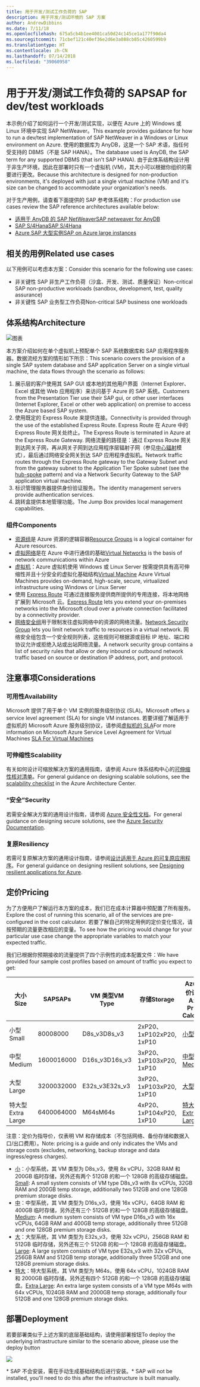 ```yaml
---
title: 用于开发/测试工作负荷的 SAP
description: 用于开发/测试环境的 SAP 方案
author: AndrewDibbins
ms.date: 7/11/18
ms.openlocfilehash: 675a5cb4b1ee4001ca50d24c145ce1a177f90da4
ms.sourcegitcommit: 71cbef121c40ef36e2d6e3a088cb85c4260599b9
ms.translationtype: HT
ms.contentlocale: zh-CN
ms.lasthandoff: 07/14/2018
ms.locfileid: "39060958"
---
```

# <a name="sap-for-devtest-workloads"></a><span data-ttu-id="838fb-103">用于开发/测试工作负荷的 SAP</span><span class="sxs-lookup"><span data-stu-id="838fb-103">SAP for dev/test workloads</span></span>

<span data-ttu-id="838fb-104">本示例介绍了如何运行一个开发/测试实现，以便在 Azure 上的 Windows 或 Linux 环境中实现 SAP NetWeaver。</span><span class="sxs-lookup"><span data-stu-id="838fb-104">This example provides guidance for how to run a dev/test implementation of SAP NetWeaver in a Windows or Linux environment on Azure.</span></span> <span data-ttu-id="838fb-105">使用的数据库为 AnyDB，这是一个 SAP 术语，指任何受支持的 DBMS（不是 SAP HANA）。</span><span class="sxs-lookup"><span data-stu-id="838fb-105">The database used is AnyDB, the SAP term for any supported DBMS (that isn't SAP HANA).</span></span> <span data-ttu-id="838fb-106">由于此体系结构设计用于非生产环境，因此在部署时只有一个虚拟机 (VM)，其大小可以根据你组织的需要进行更改。</span><span class="sxs-lookup"><span data-stu-id="838fb-106">Because this architecture is designed for non-production environments, it's deployed with just a single virtual machine (VM) and it's size can be changed to accommodate your organization's needs.</span></span>

<span data-ttu-id="838fb-107">对于生产用例，请查看下面提供的 SAP 参考体系结构：</span><span class="sxs-lookup"><span data-stu-id="838fb-107">For production use cases review the SAP reference architectures available below:</span></span>

* <span data-ttu-id="838fb-108">[适用于 AnyDB 的 SAP NetWeaver][sap-netweaver]</span><span class="sxs-lookup"><span data-stu-id="838fb-108">[SAP netweaver for AnyDB][sap-netweaver]</span></span>
* <span data-ttu-id="838fb-109">[SAP S/4Hana][sap-hana]</span><span class="sxs-lookup"><span data-stu-id="838fb-109">[SAP S/4Hana][sap-hana]</span></span>
* <span data-ttu-id="838fb-110">[Azure SAP 大型实例][sap-large]</span><span class="sxs-lookup"><span data-stu-id="838fb-110">[SAP on Azure large instances][sap-large]</span></span>

## <a name="related-use-cases"></a><span data-ttu-id="838fb-111">相关的用例</span><span class="sxs-lookup"><span data-stu-id="838fb-111">Related use cases</span></span>

<span data-ttu-id="838fb-112">以下用例可以考虑本方案：</span><span class="sxs-lookup"><span data-stu-id="838fb-112">Consider this scenario for the following use cases:</span></span>

* <span data-ttu-id="838fb-113">非关键性 SAP 非生产工作负荷（沙盒、开发、测试、质量保证）</span><span class="sxs-lookup"><span data-stu-id="838fb-113">Non-critical SAP non-productive workloads (sandbox, development, test, quality assurance)</span></span>
* <span data-ttu-id="838fb-114">非关键性 SAP 业务型工作负荷</span><span class="sxs-lookup"><span data-stu-id="838fb-114">Non-critical SAP business one workloads</span></span>

## <a name="architecture"></a><span data-ttu-id="838fb-115">体系结构</span><span class="sxs-lookup"><span data-stu-id="838fb-115">Architecture</span></span>

![图表](media/sap-2tier/SAP-Infra-2Tier_finalversion.png)

<span data-ttu-id="838fb-117">本方案介绍如何在单个虚拟机上预配单个 SAP 系统数据库和 SAP 应用程序服务器。数据流经方案的情形如下所示：</span><span class="sxs-lookup"><span data-stu-id="838fb-117">This scenario covers the provision of a single SAP system database and SAP application Server on a single virtual machine, the data flows through the scenario as follows:</span></span>

1. <span data-ttu-id="838fb-118">展示层的客户使用其 SAP GUI 或本地的其他用户界面（Internet Explorer、Excel 或其他 Web 应用程序）来访问基于 Azure 的 SAP 系统。</span><span class="sxs-lookup"><span data-stu-id="838fb-118">Customers from the Presentation Tier use their SAP gui, or other user interfaces (Internet Explorer, Excel or other web application) on premise to access the Azure based SAP system.</span></span>
2. <span data-ttu-id="838fb-119">使用既定的 Express Route 来提供连接。</span><span class="sxs-lookup"><span data-stu-id="838fb-119">Connectivity is provided through the use of the established Express Route.</span></span> <span data-ttu-id="838fb-120">Express Route 在 Azure 中的 Express Route 网关处终止。</span><span class="sxs-lookup"><span data-stu-id="838fb-120">The Express Route is terminated in Azure at the Express Route Gateway.</span></span> <span data-ttu-id="838fb-121">网络流量的路径是：通过 Express Route 网关到达网关子网，再从网关子网到达应用程序层辐射子网（参见[中心辐射][hub-spoke]模式），最后通过网络安全网关到达 SAP 应用程序虚拟机。</span><span class="sxs-lookup"><span data-stu-id="838fb-121">Network traffic routes through the Express Route gateway to the Gateway Subnet and from the gateway subnet to the Application Tier Spoke subnet (see the [hub-spoke][hub-spoke] pattern) and via a Network Security Gateway to the SAP application virtual machine.</span></span>
3. <span data-ttu-id="838fb-122">标识管理服务器提供身份验证服务。</span><span class="sxs-lookup"><span data-stu-id="838fb-122">The identity management servers provide authentication services.</span></span>
4. <span data-ttu-id="838fb-123">跳转盒提供本地管理功能。</span><span class="sxs-lookup"><span data-stu-id="838fb-123">The Jump Box provides local management capabilities.</span></span>

### <a name="components"></a><span data-ttu-id="838fb-124">组件</span><span class="sxs-lookup"><span data-stu-id="838fb-124">Components</span></span>

* <span data-ttu-id="838fb-125">[资源组](/azure/azure-resource-manager/resource-group-overview#resource-groups)是 Azure 资源的逻辑容器</span><span class="sxs-lookup"><span data-stu-id="838fb-125">[Resource Groups](/azure/azure-resource-manager/resource-group-overview#resource-groups) is a logical container for Azure resources.</span></span>
* <span data-ttu-id="838fb-126">[虚拟网络](/azure/virtual-network/virtual-networks-overview)是在 Azure 中进行通信的基础</span><span class="sxs-lookup"><span data-stu-id="838fb-126">[Virtual Networks](/azure/virtual-network/virtual-networks-overview) is the basis of network communications within Azure</span></span>
* <span data-ttu-id="838fb-127">[虚拟机](/azure/virtual-machines/windows/overview)：Azure 虚拟机使用 Windows 或 Linux Server 按需提供具有高可伸缩性并且十分安全的虚拟化基础结构</span><span class="sxs-lookup"><span data-stu-id="838fb-127">[Virtual Machine](/azure/virtual-machines/windows/overview) Azure Virtual Machines provides on-demand, high-scale, secure, virtualized infrastructure using Windows or Linux Server</span></span>
* <span data-ttu-id="838fb-128">使用 [Express Route](/azure/expressroute/expressroute-introduction) 可通过连接服务提供商所提供的专用连接，将本地网络扩展到 Microsoft 云。</span><span class="sxs-lookup"><span data-stu-id="838fb-128">[Express Route](/azure/expressroute/expressroute-introduction) lets you extend your on-premises networks into the Microsoft cloud over a private connection facilitated by a connectivity provider.</span></span>
* <span data-ttu-id="838fb-129">[网络安全组](/azure/virtual-network/security-overview)用于限制发往虚拟网络中的资源的网络流量。</span><span class="sxs-lookup"><span data-stu-id="838fb-129">[Network Security Group](/azure/virtual-network/security-overview) lets you limit network traffic to resources in a virtual network.</span></span> <span data-ttu-id="838fb-130">网络安全组包含一个安全规则列表，这些规则可根据源或目标 IP 地址、端口和协议允许或拒绝入站或出站网络流量。</span><span class="sxs-lookup"><span data-stu-id="838fb-130">A network security group contains a list of security rules that allow or deny inbound or outbound network traffic based on source or destination IP address, port, and protocol.</span></span> 

## <a name="considerations"></a><span data-ttu-id="838fb-131">注意事项</span><span class="sxs-lookup"><span data-stu-id="838fb-131">Considerations</span></span>

### <a name="availability"></a><span data-ttu-id="838fb-132">可用性</span><span class="sxs-lookup"><span data-stu-id="838fb-132">Availability</span></span>

 <span data-ttu-id="838fb-133">Microsoft 提供了用于单个 VM 实例的服务级别协议 (SLA)。</span><span class="sxs-lookup"><span data-stu-id="838fb-133">Microsoft offers a service level agreement (SLA) for single VM instances.</span></span> <span data-ttu-id="838fb-134">若要详细了解适用于虚拟机的 Microsoft Azure 服务级别协议，请参阅[虚拟机的 SLA](https://azure.microsoft.com/support/legal/sla/virtual-machines)</span><span class="sxs-lookup"><span data-stu-id="838fb-134">For more information on Microsoft Azure Service Level Agreement for Virtual Machines [SLA For Virtual Machines](https://azure.microsoft.com/support/legal/sla/virtual-machines)</span></span>

### <a name="scalability"></a><span data-ttu-id="838fb-135">可伸缩性</span><span class="sxs-lookup"><span data-stu-id="838fb-135">Scalability</span></span>

<span data-ttu-id="838fb-136">有关如何设计可缩放解决方案的通用指南，请参阅 Azure 体系结构中心的[可伸缩性核对清单][scalability]。</span><span class="sxs-lookup"><span data-stu-id="838fb-136">For general guidance on designing scalable solutions, see the [scalability checklist][scalability] in the Azure Architecture Center.</span></span>

### <a name="security"></a><span data-ttu-id="838fb-137">“安全”</span><span class="sxs-lookup"><span data-stu-id="838fb-137">Security</span></span>

<span data-ttu-id="838fb-138">若需安全解决方案的通用设计指南，请参阅 [Azure 安全性文档][security]。</span><span class="sxs-lookup"><span data-stu-id="838fb-138">For general guidance on designing secure solutions, see the [Azure Security Documentation][security].</span></span>

### <a name="resiliency"></a><span data-ttu-id="838fb-139">复原</span><span class="sxs-lookup"><span data-stu-id="838fb-139">Resiliency</span></span>

<span data-ttu-id="838fb-140">若需可复原解决方案的通用设计指南，请参阅[设计适用于 Azure 的可复原应用程序][resiliency]。</span><span class="sxs-lookup"><span data-stu-id="838fb-140">For general guidance on designing resilient solutions, see [Designing resilient applications for Azure][resiliency].</span></span>

## <a name="pricing"></a><span data-ttu-id="838fb-141">定价</span><span class="sxs-lookup"><span data-stu-id="838fb-141">Pricing</span></span>

<span data-ttu-id="838fb-142">为了方便用户了解运行本方案的成本，我们已在成本计算器中预配置了所有服务。</span><span class="sxs-lookup"><span data-stu-id="838fb-142">Explore the cost of running this scenario, all of the services are pre-configured in the cost calculator.</span></span>  <span data-ttu-id="838fb-143">若要了解自己的特定用例的定价变化情况，请按预期的流量更改相应的变量。</span><span class="sxs-lookup"><span data-stu-id="838fb-143">To see how the pricing would change for your particular use case change the appropriate variables to match your expected traffic.</span></span>

<span data-ttu-id="838fb-144">我们已根据你预期接收的流量提供了四个示例性的成本配置文件：</span><span class="sxs-lookup"><span data-stu-id="838fb-144">We have provided four sample cost profiles based on amount of traffic you expect to get:</span></span>

|<span data-ttu-id="838fb-145">大小</span><span class="sxs-lookup"><span data-stu-id="838fb-145">Size</span></span>|<span data-ttu-id="838fb-146">SAP</span><span class="sxs-lookup"><span data-stu-id="838fb-146">SAPs</span></span>|<span data-ttu-id="838fb-147">VM 类型</span><span class="sxs-lookup"><span data-stu-id="838fb-147">VM Type</span></span>|<span data-ttu-id="838fb-148">存储</span><span class="sxs-lookup"><span data-stu-id="838fb-148">Storage</span></span>|<span data-ttu-id="838fb-149">Azure 定价计算器</span><span class="sxs-lookup"><span data-stu-id="838fb-149">Azure Pricing Calculator</span></span>|
|----|----|-------|-------|---------------|
|<span data-ttu-id="838fb-150">小型</span><span class="sxs-lookup"><span data-stu-id="838fb-150">Small</span></span>|<span data-ttu-id="838fb-151">8000</span><span class="sxs-lookup"><span data-stu-id="838fb-151">8000</span></span>|<span data-ttu-id="838fb-152">D8s_v3</span><span class="sxs-lookup"><span data-stu-id="838fb-152">D8s_v3</span></span>|<span data-ttu-id="838fb-153">2xP20、1xP10</span><span class="sxs-lookup"><span data-stu-id="838fb-153">2xP20, 1xP10</span></span>|[<span data-ttu-id="838fb-154">小型</span><span class="sxs-lookup"><span data-stu-id="838fb-154">Small</span></span>](https://azure.com/e/9d26b9612da9466bb7a800eab56e71d1)|
|<span data-ttu-id="838fb-155">中型</span><span class="sxs-lookup"><span data-stu-id="838fb-155">Medium</span></span>|<span data-ttu-id="838fb-156">16000</span><span class="sxs-lookup"><span data-stu-id="838fb-156">16000</span></span>|<span data-ttu-id="838fb-157">D16s_v3</span><span class="sxs-lookup"><span data-stu-id="838fb-157">D16s_v3</span></span>|<span data-ttu-id="838fb-158">3xP20、1xP10</span><span class="sxs-lookup"><span data-stu-id="838fb-158">3xP20, 1xP10</span></span>|[<span data-ttu-id="838fb-159">中型</span><span class="sxs-lookup"><span data-stu-id="838fb-159">Medium</span></span>](https://azure.com/e/465bd07047d148baab032b2f461550cd)|
<span data-ttu-id="838fb-160">大型</span><span class="sxs-lookup"><span data-stu-id="838fb-160">Large</span></span>|<span data-ttu-id="838fb-161">32000</span><span class="sxs-lookup"><span data-stu-id="838fb-161">32000</span></span>|<span data-ttu-id="838fb-162">E32s_v3</span><span class="sxs-lookup"><span data-stu-id="838fb-162">E32s_v3</span></span>|<span data-ttu-id="838fb-163">3xP20、1xP10</span><span class="sxs-lookup"><span data-stu-id="838fb-163">3xP20, 1xP10</span></span>|[<span data-ttu-id="838fb-164">大型</span><span class="sxs-lookup"><span data-stu-id="838fb-164">Large</span></span>](https://azure.com/e/ada2e849d68b41c3839cc976000c6931)|
<span data-ttu-id="838fb-165">特大型</span><span class="sxs-lookup"><span data-stu-id="838fb-165">Extra Large</span></span>|<span data-ttu-id="838fb-166">64000</span><span class="sxs-lookup"><span data-stu-id="838fb-166">64000</span></span>|<span data-ttu-id="838fb-167">M64s</span><span class="sxs-lookup"><span data-stu-id="838fb-167">M64s</span></span>|<span data-ttu-id="838fb-168">4xP20、1xP10</span><span class="sxs-lookup"><span data-stu-id="838fb-168">4xP20, 1xP10</span></span>|[<span data-ttu-id="838fb-169">特大型</span><span class="sxs-lookup"><span data-stu-id="838fb-169">Extra Large</span></span>](https://azure.com/e/975fb58a965c4fbbb54c5c9179c61cef)|

<span data-ttu-id="838fb-170">注意：定价为指导价，仅表明 VM 和存储成本（不包括网络、备份存储和数据入口/出口费用）。</span><span class="sxs-lookup"><span data-stu-id="838fb-170">Note: pricing is a guide and only indicates the VMs and storage costs (excludes, networking, backup storage and data ingress/egress charges).</span></span>

* <span data-ttu-id="838fb-171">[小](https://azure.com/e/9d26b9612da9466bb7a800eab56e71d1)：小型系统，其 VM 类型为 D8s_v3，使用 8x vCPU，32GB RAM 和 200GB 临时存储，另外还有两个 512GB 的和一个 128GB 的高级存储磁盘。</span><span class="sxs-lookup"><span data-stu-id="838fb-171">[Small](https://azure.com/e/9d26b9612da9466bb7a800eab56e71d1): A small system consists of VM type D8s_v3 with 8x vCPUs, 32GB RAM and 200GB temp storage, additionally two 512GB and one 128GB premium storage disks.</span></span>
* <span data-ttu-id="838fb-172">[中](https://azure.com/e/465bd07047d148baab032b2f461550cd)：中型系统，其 VM 类型为 D16s_v3，使用 16x vCPU，64GB RAM 和 400GB 临时存储，另外还有三个 512GB 的和一个 128GB 的高级存储磁盘。</span><span class="sxs-lookup"><span data-stu-id="838fb-172">[Medium](https://azure.com/e/465bd07047d148baab032b2f461550cd): A medium system consists of VM type D16s_v3 with 16x vCPUs, 64GB RAM and 400GB temp storage, additionally three 512GB and one 128GB premium storage disks.</span></span>
* <span data-ttu-id="838fb-173">[大](https://azure.com/e/ada2e849d68b41c3839cc976000c6931)：大型系统，其 VM 类型为 E32s_v3，使用 32x vCPU，256GB RAM 和 512GB 临时存储，另外还有三个 512GB 的和一个 128GB 的高级存储磁盘。</span><span class="sxs-lookup"><span data-stu-id="838fb-173">[Large](https://azure.com/e/ada2e849d68b41c3839cc976000c6931): A large system consists of VM type E32s_v3 with 32x vCPUs, 256GB RAM and 512GB temp storage, additionally three 512GB and one 128GB premium storage disks.</span></span>
* <span data-ttu-id="838fb-174">[特大](https://azure.com/e/975fb58a965c4fbbb54c5c9179c61cef)：特大型系统，其 VM 类型为 M64s，使用 64x vCPU，1024GB RAM 和 2000GB 临时存储，另外还有四个 512GB 的和一个 128GB 的高级存储磁盘。</span><span class="sxs-lookup"><span data-stu-id="838fb-174">[Extra Large](https://azure.com/e/975fb58a965c4fbbb54c5c9179c61cef): An extra large system consists of a VM type M64s with 64x vCPUs, 1024GB RAM and 2000GB temp storage, additionally four 512GB and one 128GB premium storage disks.</span></span>

## <a name="deployment"></a><span data-ttu-id="838fb-175">部署</span><span class="sxs-lookup"><span data-stu-id="838fb-175">Deployment</span></span>

<span data-ttu-id="838fb-176">若要部署类似于上述方案的底层基础结构，请使用部署按钮</span><span class="sxs-lookup"><span data-stu-id="838fb-176">To deploy the underlying infrastructure similar to the scenario above, please use the deploy button</span></span>

<a href="https://portal.azure.com/#create/Microsoft.Template/uri/https%3A%2F%2Fraw.githubusercontent.com%2Fmspnp%2Fsolution-architectures%2Fmaster%2Fapps%2Fsap-2tier%2Fazuredeploy.json" target="_blank">
    <img src="http://azuredeploy.net/deploybutton.png"/>
</a>

<span data-ttu-id="838fb-177">\* SAP 不会安装，需在手动生成基础结构后进行安装。</span><span class="sxs-lookup"><span data-stu-id="838fb-177">\* SAP will not be installed, you'll need to do this after the infrastructure is built manually.</span></span>

<!-- links -->
[reference architecture]:  /azure/architecture/reference-architectures/sap
[resiliency]: /azure/architecture/resiliency/
[security]: /azure/security/
[scalability]: /azure/architecture/checklist/scalability
[sap-netweaver]: /azure/architecture/reference-architectures/sap/sap-netweaver
[sap-hana]: /azure/architecture/reference-architectures/sap/sap-s4hana
[sap-large]: /azure/architecture/reference-architectures/sap/hana-large-instances
[hub-spoke]: /azure/architecture/reference-architectures/hybrid-networking/hub-spoke